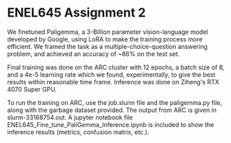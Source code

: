 # ENEL645 Assignment 2

We finetuned Paligemma, a 3-Billion parameter vision-language model developed by Google, using LoRA to make the training process more efficient. We framed the task as a multiple-choice-question answering problem, and achieved an accuracy of ~86% on the test set.

Final training was done on the ARC cluster with 12 epochs, a batch size of 8, and a 4e-5 learning rate which we found, experimentally, to give the best results within reasonable time frame. Inference was done on Ziheng's RTX 4070 Super GPU. 

To run the training on ARC, use the job.slurm file and the paligemma.py file, along with the garbage dataset provided. The output from ARC is given in slurm-33168754.out. A jupyter notebook file ENEL645_Fine_tune_PaliGemma_Inference.ipynb is included to show the inference results (metrics, confusion matrix, etc.). 
